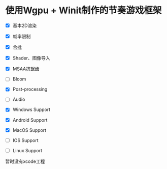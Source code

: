 # 使用Wgpu + Winit制作的节奏游戏框架

* [x] 基本2D渲染
* [x] 帧率限制
* [x] 合批
* [x] Shader、图像导入
* [x] MSAA抗锯齿

* [ ] Bloom
* [x] Post-processing

* [ ] Audio

* [x] Windows Support 
* [x] Android Support 
* [x] MacOS   Support
* [ ] IOS     Support
* [ ] Linux   Support

暂时没有xcode工程
